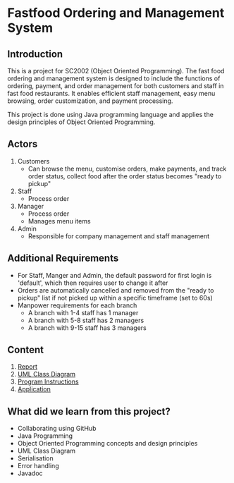 # Fastfood Ordering and Management System

## Introduction

This is a project for SC2002 (Object Oriented Programming). The fast food ordering and management system is designed to include the functions of ordering, payment, and order management for both customers and staff in fast food restaurants. It enables efficient staff management, easy menu browsing, order customization, and payment processing.

This project is done using Java programming language and applies the design principles of Object Oriented Programming. 

## Actors
1. Customers
   - Can browse the menu, customise orders, make payments, and track order status, collect food after the order status becomes "ready to pickup"
2. Staff
   - Process order
3. Manager
   - Process order
   - Manages menu items
4. Admin
   - Responsible for company management and staff management

## Additional Requirements
- For Staff, Manger and Admin, the default password for first login is 'default', which then requires user to change it after
- Orders are automatically cancelled and removed from the "ready to pickup" list if not picked up within a specific timeframe (set to 60s)
- Manpower requirements for each branch
  - A branch with 1-4 staff has 1 manager
  - A branch with 5-8 staff has 2 managers
  - A branch with 9-15 staff has 3 managers 

## Content
1. [Report](https://github.com/ChesterChiow/Fastfood-Ordering-and-Management-System_OOP-Application-Project/blob/main/FDAD-grp2-Report.pdf)
2. [UML Class Diagram](https://github.com/ChesterChiow/Fastfood-Ordering-and-Management-System_OOP-Application-Project/blob/main/FDAD-grp2-UML%20Diagram.jpg)
3. [Program Instructions](https://github.com/ChesterChiow/Fastfood-Ordering-and-Management-System_OOP-Application-Project/blob/main/FDAD-grp2-Instructions.docx)
4. [Application](https://github.com/ChesterChiow/Fastfood-Ordering-and-Management-System_OOP-Application-Project/tree/main/Application)
   
## What did we learn from this project?

- Collaborating using GitHub
- Java Programming
- Object Oriented Programming concepts and design principles
- UML Class Diagram
- Serialisation
- Error handling
- Javadoc
